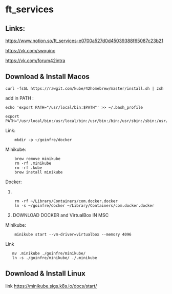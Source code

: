 # ft_services

## Links:
https://www.notion.so/ft_services-e0700a527d0d45039388f65087c23b21

https://vk.com/swquinc

https://vk.com/forum42intra

## Download & Install Macos

    curl -fsSL https://rawgit.com/kube/42homebrew/master/install.sh | zsh

add in PATH :
    
    echo 'export PATH="/usr/local/bin:$PATH"' >> ~/.bash_profile
    
    export        PATH="/usr/local/bin:/usr/local/bin:/usr/bin:/bin:/usr/sbin:/sbin:/usr/local/munki:/usr/local/bin:/usr/local/bin:/usr/bin:/bin:/usr/sbin:/sbin:/usr/local/munki:/Users/bmarilli/.brew/bin"
    
Link:
        
        mkdir -p ~/goinfre/docker

Minikube:

        brew remove minikube
        rm -rf .minikube
        rm -rf .kube
        brew install minikube

Docker:

1)        

        rm -rf ~/Library/Containers/com.docker.docker
        ln -s ~/goinfre/docker ~/Library/Containers/com.docker.docker

2) DOWNLOAD DOCKER and VirtualBox IN MSC

Minikube:
        
        minikube start --vm-driver=virtualbox --memory 4096
Link 
       
       mv .minikube ./goinfre/minikube/
       ln -s ./goinfre/minikube/ ./.minikube


## Download & Install Linux

link https://minikube.sigs.k8s.io/docs/start/
